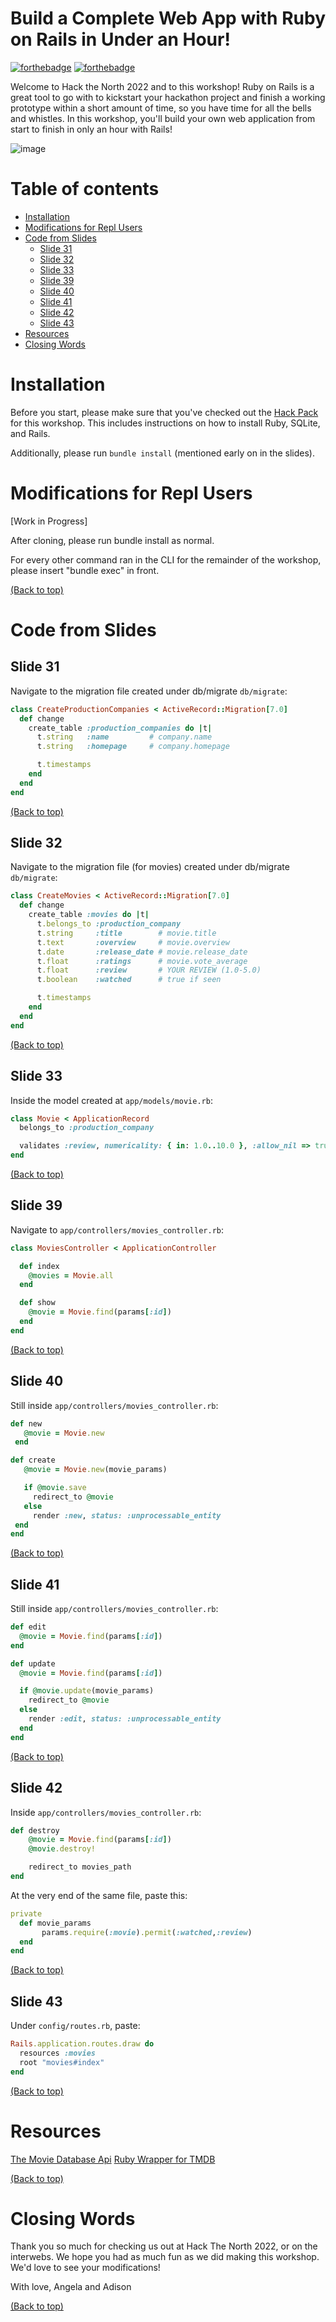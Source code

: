 # Build a Complete Web App with Ruby on Rails in Under an Hour!

[![forthebadge](http://forthebadge.com/images/badges/made-with-ruby.svg)](http://forthebadge.com)
[![forthebadge](http://forthebadge.com/images/badges/built-with-love.svg)](http://forthebadge.com)

Welcome to Hack the North 2022 and to this workshop! Ruby on Rails is a great tool to go with to kickstart your hackathon project and finish a working prototype within a short amount of time, so you have time for all the bells and whistles. In this workshop, you'll build your own web application from start to finish in only an hour with Rails!

 ![image](https://hackthenorth.com/preview_img.png)

# Table of contents
- [Installation](#installation)
- [Modifications for Repl Users](#modifications-for-repl-users)
- [Code from Slides](#code-from-slides)
  - [Slide 31](#slide-31)
  - [Slide 32](#slide-32)
  - [Slide 33](#slide-33)
  - [Slide 39](#slide-39)
  - [Slide 40](#slide-40)
  - [Slide 41](#slide-41)
  - [Slide 42](#slide-42)
  - [Slide 43](#slide-43)
- [Resources](#resources)
- [Closing Words](#closing-words)

# Installation

Before you start, please make sure that you've checked out the [Hack Pack](https://docs.google.com/document/d/1sAZpDzUjBz2eCnHdzqziLwDhxUVUoV5uFNlHZs9oEL8/edit?usp=sharing) for this workshop. This includes instructions on how to install Ruby, SQLite, and Rails.

Additionally, please run `bundle install` (mentioned early on in the slides).

# Modifications for Repl Users
[Work in Progress]

After cloning, please run bundle install as normal.

For every other command ran in the CLI for the remainder of the workshop, please insert "bundle exec" in front.

[(Back to top)](#table-of-contents)

# Code from Slides
## Slide 31
Navigate to the migration file created under db/migrate `db/migrate`:

``` ruby
class CreateProductionCompanies < ActiveRecord::Migration[7.0]
  def change
    create_table :production_companies do |t|
      t.string   :name         # company.name
      t.string   :homepage     # company.homepage

      t.timestamps
    end
  end
end
```

[(Back to top)](#table-of-contents)

## Slide 32
Navigate to the migration file (for movies) created under db/migrate `db/migrate`:

``` ruby
class CreateMovies < ActiveRecord::Migration[7.0]
  def change
    create_table :movies do |t|
      t.belongs_to :production_company
      t.string     :title        # movie.title
      t.text       :overview     # movie.overview
      t.date       :release_date # movie.release_date
      t.float      :ratings      # movie.vote_average
      t.float      :review       # YOUR REVIEW (1.0-5.0)
      t.boolean    :watched      # true if seen

      t.timestamps
    end
  end
end
```

[(Back to top)](#table-of-contents)

## Slide 33

Inside the model created at `app/models/movie.rb`:

```ruby
class Movie < ApplicationRecord
  belongs_to :production_company

  validates :review, numericality: { in: 1.0..10.0 }, :allow_nil => true
end
```

[(Back to top)](#table-of-contents)

## Slide 39
Navigate to `app/controllers/movies_controller.rb`:

```ruby
class MoviesController < ApplicationController

  def index
    @movies = Movie.all
  end

  def show
    @movie = Movie.find(params[:id])
  end
end
```

[(Back to top)](#table-of-contents)

## Slide 40
Still inside `app/controllers/movies_controller.rb`:

```ruby
def new
   @movie = Movie.new
 end

def create
   @movie = Movie.new(movie_params)

   if @movie.save
     redirect_to @movie
   else
     render :new, status: :unprocessable_entity
 end
end
 ```
 
[(Back to top)](#table-of-contents)

## Slide 41
Still inside `app/controllers/movies_controller.rb`:
```ruby
def edit
  @movie = Movie.find(params[:id])
end

def update
  @movie = Movie.find(params[:id])

  if @movie.update(movie_params)
    redirect_to @movie
  else
    render :edit, status: :unprocessable_entity
  end
end
```
[(Back to top)](#table-of-contents)

## Slide 42
Inside `app/controllers/movies_controller.rb`:
```ruby
def destroy
    @movie = Movie.find(params[:id])
    @movie.destroy!

    redirect_to movies_path
end
```
At the very end of the same file, paste this:

```ruby
private
  def movie_params
       params.require(:movie).permit(:watched,:review)
  end
end

```

[(Back to top)](#table-of-contents)

## Slide 43
Under `config/routes.rb`, paste:
```ruby
Rails.application.routes.draw do
  resources :movies
  root "movies#index"
end

```


[(Back to top)](#table-of-contents)

# Resources
[The Movie Database Api](https://developers.themoviedb.org/3/getting-started/introduction)
[Ruby Wrapper for TMDB](https://github.com/ahmetabdi/themoviedb)

[(Back to top)](#table-of-contents)

# Closing Words
Thank you so much for checking us out at Hack The North 2022, or on the interwebs. We hope you had as much fun as we did making this workshop. We'd love to see your modifications!

With love,
Angela and Adison

[(Back to top)](#table-of-contents)
